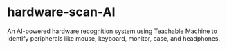 # hardware-scan-AI
An AI-powered hardware recognition system using Teachable Machine to identify peripherals like mouse, keyboard, monitor, case, and headphones.
